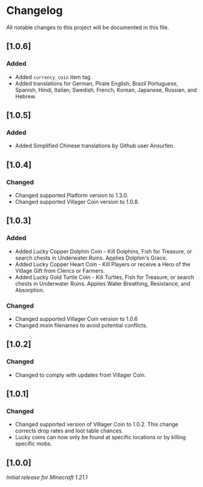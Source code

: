 # Changelog

All notable changes to this project will be documented in this file.

## [1.0.6]

### Added

- Added `currency_coin` item tag.
- Added translations for German, Pirate English, Brazil Portuguese, Spanish, Hindi, Italian, Swedish, French, Korean, Japanese, Russian, and Hebrew.

## [1.0.5]

### Added

- Added Simplified Chinese translations by Github user Ansurfen.

## [1.0.4]

### Changed

- Changed supported Platform version to 1.3.0.
- Changed supported Villager Coin version to 1.0.8.

## [1.0.3]

### Added

- Added Lucky Copper Dolphin Coin - Kill Dolphins, Fish for Treasure, or search chests in Underwater Ruins. Applies Dolphin's Grace.
- Added Lucky Copper Heart Coin - Kill Players or receive a Hero of the Village Gift from Clerics or Farmers.
- Added Lucky Gold Turtle Coin - Kill Turtles, Fish for Treasure, or search chests in Underwater Ruins. Applies Water Breathing, Resistance, and Absorption.

### Changed

- Changed supported Villager Coin version to 1.0.6
- Changed mixin filenames to avoid potential conflicts.

## [1.0.2]

### Changed

- Changed to comply with updates from Villager Coin.

## [1.0.1]

### Changed

- Changed supported version of Villager Coin to 1.0.2. This change corrects drop rates and loot table chances.
- Lucky coins can now only be found at specific locations or by killing specific mobs.

## [1.0.0]

_Initial release for Minecraft 1.21.1_
